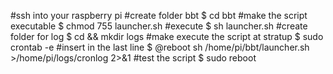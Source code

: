  #ssh into your raspberry pi
 #create folder bbt $ cd bbt
 #make the script executable $ chmod 755 launcher.sh
 #execute $ sh launcher.sh
 #create folder for log $ cd && mkdir logs
 #make execute the script at stratup $ sudo crontab -e
 #insert in the last line $ @reboot sh /home/pi/bbt/launcher.sh >/home/pi/logs/cronlog 2>&1
 #test the script $ sudo reboot

